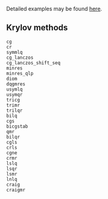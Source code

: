 Detailed examples may be found [here](https://github.com/JuliaSmoothOptimizers/Krylov.jl/tree/master/examples).

## Krylov methods

```@docs
cg
cr
symmlq
cg_lanczos
cg_lanczos_shift_seq
minres
minres_qlp
diom
dqgmres
usymlq
usymqr
tricg
trimr
trilqr
bilq
cgs
bicgstab
qmr
bilqr
cgls
crls
cgne
crmr
lslq
lsqr
lsmr
lnlq
craig
craigmr
```
